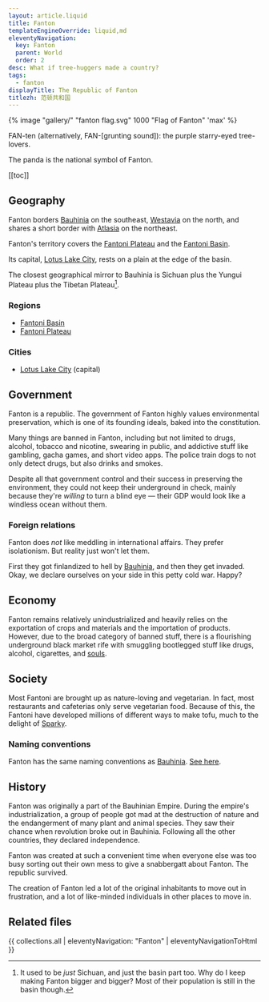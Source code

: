 ```yaml
---
layout: article.liquid
title: Fanton
templateEngineOverride: liquid,md
eleventyNavigation:
  key: Fanton
  parent: World
  order: 2
desc: What if tree-huggers made a country?
tags:
  - fanton
displayTitle: The Republic of Fanton
titlezh: 范顿共和国
---
```


{% image "gallery/" "fanton flag.svg" 1000 "Flag of Fanton" 'max' %}

FAN-ten (alternatively, FAN-[grunting sound]): the purple starry-eyed tree-lovers.

The panda is the national symbol of Fanton.

[[toc]]

## Geography

Fanton borders [Bauhinia](/world/bauhinia/) on the southeast, [Westavia](/world/westavia/) on the north, and shares a short border with [Atlasia](/world/atlasia/) on the northeast.

Fanton's territory covers the [Fantoni Plateau](/world/fanton/fantoni-plateau/) and the [Fantoni Basin](/world/fanton/fantoni-basin/).

Its capital, [Lotus Lake City](/world/fanton/lotus-lake-city/), rests on a plain at the edge of the basin.

The closest geographical mirror to Bauhinia is Sichuan plus the Yungui Plateau plus the Tibetan Plateau[^1].

### Regions

- [Fantoni Basin](/world/fanton/fantoni-basin/)
- [Fantoni Plateau](/world/fanton/fantoni-plateau/)

### Cities

- [Lotus Lake City](/world/fanton/lotus-lake-city/) (capital)

## Government

Fanton is a republic. The government of Fanton highly values environmental preservation, which is one of its founding ideals, baked into the constitution.

Many things are banned in Fanton, including but not limited to drugs, alcohol, tobacco and nicotine, swearing in public, and addictive stuff like gambling, gacha games, and short video apps. The police train dogs to not only detect drugs, but also drinks and smokes.

Despite all that government control and their success in preserving the environment, they could not keep their underground in check, mainly because they're *willing* to turn a blind eye — their GDP would look like a windless ocean without them.

### Foreign relations

Fanton does *not* like meddling in international affairs. They prefer isolationism. But reality just won't let them.

First they got finlandized to hell by [Bauhinia](/world/bauhinia/), and then they get invaded. Okay, we declare ourselves on your side in this petty cold war. Happy?

## Economy

Fanton remains relatively unindustrialized and heavily relies on the exportation of crops and materials and the importation of products. However, due to the broad category of banned stuff, there is a flourishing underground black market rife with smuggling bootlegged stuff like drugs, alcohol, cigarettes, and [souls](/world/souls/).

## Society

Most Fantoni are brought up as nature-loving and vegetarian. In fact, most restaurants and cafeterias only serve vegetarian food. Because of this, the Fantoni have developed millions of different ways to make tofu, much to the delight of [Sparky](/characters/sparky/).

### Naming conventions

Fanton has the same naming conventions as [Bauhinia](/world/bauhinia/). [See here](/world/bauhinia/#naming-conventions).

## History

Fanton was originally a part of the Bauhinian Empire. During the empire's industrialization, a group of people got mad at the destruction of nature and the endangerment of many plant and animal species. They saw their chance when revolution broke out in Bauhinia. Following all the other countries, they declared independence.

Fanton was created at such a convenient time when everyone else was too busy sorting out their own mess to give a snabbergatt about Fanton. The republic survived.

The creation of Fanton led a lot of the original inhabitants to move out in frustration, and a lot of like-minded individuals in other places to move in.

## Related files

{{ collections.all | eleventyNavigation: "Fanton" | eleventyNavigationToHtml }}

[^1]: It used to be *just* Sichuan, and just the basin part too. Why do I keep making Fanton bigger and bigger? Most of their population is still in the basin though.
